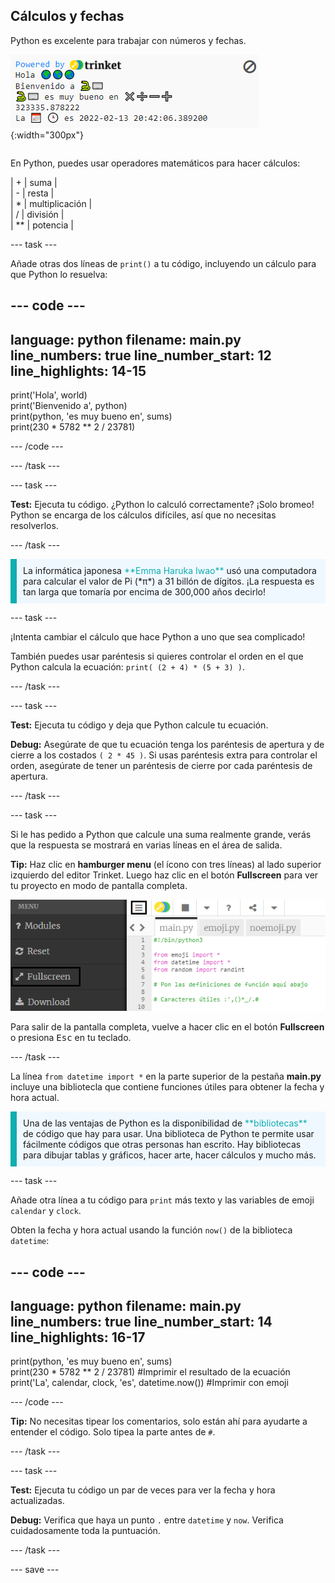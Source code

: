 ## Cálculos y fechas

<div style="display: flex; flex-wrap: wrap">
<div style="flex-basis: 200px; flex-grow: 1; margin-right: 15px;">
Python es excelente para trabajar con números y fechas.
</div>
<div>

![El área de salida con cinco líneas impresas mostrando las nuevas salidas de cálculo y fecha actual.](images/sums_dates.png){:width="300px"}

</div>
</div>

En Python, puedes usar operadores matemáticos para hacer cálculos:

| + | suma |   
| - | resta |   
| * | multiplicación |   
| / | división |   
| ** | potencia |

--- task ---

Añade otras dos líneas de `print()` a tu código, incluyendo un cálculo para que Python lo resuelva:

--- code ---
---
language: python filename: main.py line_numbers: true line_number_start: 12
line_highlights: 14-15
---

print('Hola', world)   
print('Bienvenido a', python)   
print(python, 'es muy bueno en', sums)   
print(230 * 5782 ** 2 / 23781)

--- /code ---

--- /task ---

--- task ---

**Test:** Ejecuta tu código. ¿Python lo calculó correctamente? ¡Solo bromeo! Python se encarga de los cálculos difíciles, así que no necesitas resolverlos.

--- /task ---

<p style="border-left: solid; border-width:10px; border-color: #0faeb0; background-color: aliceblue; padding: 10px;">
La informática japonesa <span style="color: #0faeb0">**Emma Haruka Iwao**</span> usó una computadora para calcular el valor de Pi (*π*) a 31 billón de dígitos. ¡La respuesta es tan larga que tomaría por encima de 300,000 años decirlo! 
</p>

--- task ---

¡Intenta cambiar el cálculo que hace Python a uno que sea complicado!

También puedes usar paréntesis si quieres controlar el orden en el que Python calcula la ecuación: `print( (2 + 4) * (5 + 3) )`.

--- /task ---

--- task ---

**Test:** Ejecuta tu código y deja que Python calcule tu ecuación.

**Debug:** Asegúrate de que tu ecuación tenga los paréntesis de apertura y de cierre a los costados `( 2 * 45 )`. Si usas paréntesis extra para controlar el orden, asegúrate de tener un paréntesis de cierre por cada paréntesis de apertura.

--- /task ---

--- task ---

Si le has pedido a Python que calcule una suma realmente grande, verás que la respuesta se mostrará en varias líneas en el área de salida.

**Tip:** Haz clic en **hamburger menu** (el ícono con tres líneas) al lado superior izquierdo del editor Trinket. Luego haz clic en el botón **Fullscreen** para ver tu proyecto en modo de pantalla completa.

![El editor Trinket con el menú expandido al lado izquierdo, via el hamburger menu, para mostrar la opción de pantalla completa.](images/full_screen.png)

Para salir de la pantalla completa, vuelve a hacer clic en el botón **Fullscreen** o presiona <kbd>Esc</kbd> en tu teclado.

--- /task ---

La línea `from datetime import *` en la parte superior de la pestaña **main.py** incluye una bibliotecla que contiene funciones útiles para obtener la fecha y hora actual.

<p style="border-left: solid; border-width:10px; border-color: #0faeb0; background-color: aliceblue; padding: 10px;">
Una de las ventajas de Python es la disponibilidad de <span style="color: #0faeb0">**bibliotecas**</span> de código que hay para usar. Una biblioteca de Python te permite usar fácilmente códigos que otras personas han escrito. Hay bibliotecas para dibujar tablas y gráficos, hacer arte, hacer cálculos y mucho más.
</p>

--- task ---

Añade otra línea a tu código para `print` más texto y las variables de emoji `calendar` y `clock`.

Obten la fecha y hora actual usando la función `now()` de la biblioteca `datetime`:

--- code ---
---
language: python filename: main.py line_numbers: true line_number_start: 14
line_highlights: 16-17
---

print(python, 'es muy bueno en', sums)    
print(230 * 5782 ** 2 / 23781) #Imprimir el resultado de la ecuación     
print('La', calendar, clock, 'es', datetime.now()) #Imprimir con emoji

--- /code ---

**Tip:** No necesitas tipear los comentarios, solo están ahí para ayudarte a entender el código. Solo tipea la parte antes de `#`.

--- /task ---

--- task ---

**Test:** Ejecuta tu código un par de veces para ver la fecha y hora actualizadas.

**Debug:** Verifica que haya un punto `.` entre `datetime` y `now`. Verifica cuidadosamente toda la puntuación.

--- /task ---

--- save ---
